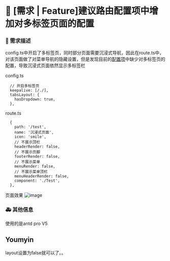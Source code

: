# 👑 [需求 | Feature]建议路由配置项中增加对多标签页面的配置

### 🥰 需求描述

config.ts中开启了多标签页，同时部分页面需要沉浸式导航，因此在route.ts中，对该页面做了对菜单导航的隐藏设置，但是发现目前的[配置项](https://umijs.org/docs/max/layout-menu)中缺少对多标签页的配置，导致沉浸式页面依然显示多标签栏

config.ts

```
  // 开启多标签页
  keepalive: [/./],
  tabsLayout: {
    hasDropdown: true,
  },
```

route.ts

```
  {
    path: '/test',
    name: '沉浸式页面',
    icon: 'smile',
    // 不展示顶栏
    headerRender: false,
    // 不展示页脚
    footerRender: false,
    // 不展示菜单
    menuRender: false,
    // 不展示菜单顶栏
    menuHeaderRender: false,
    component: './Test',
  },
```

页面效果
![image](https://user-images.githubusercontent.com/54265150/215936425-4dc83f1b-4fc2-4609-86c5-82b39f384c36.png)

### 🚑 其他信息

使用的是antd pro V5

## Youmyin

layout设置为false就可以了。。

